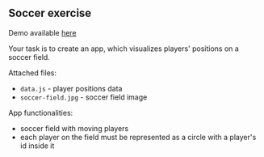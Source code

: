 Soccer exercise
---------------
Demo available [here](https://bulipol.github.io/Soccer/)

Your task is to create an app, which visualizes players' positions on a soccer field. 

Attached files:
- `data.js` - player positions data
- `soccer-field.jpg` - soccer field image

App functionalities:
- soccer field with moving players
- each player on the field must be represented as a circle with a player's id inside it
